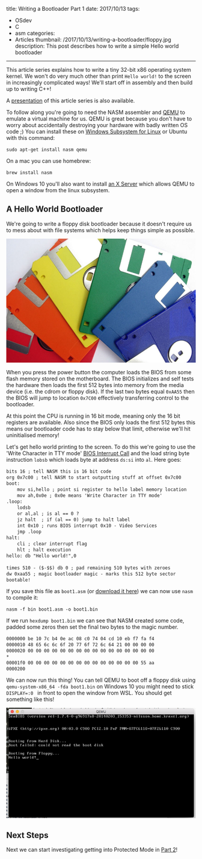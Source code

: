 title: Writing a Bootloader Part 1
date: 2017/10/13
tags:
- OSdev
- C
- asm
categories:
- Articles
thumbnail: /2017/10/13/writing-a-bootloader/floppy.jpg
description: This post describes how to write a simple Hello world bootloader
---
This article series explains how to write a tiny 32-bit x86 operating system kernel. We won't do very much other than print `Hello world!` to the screen in increasingly complicated ways! We'll start off in assembly and then build up to writing C++!

A [presentation](/2017/10/13/writing-a-bootloader/writingabootloader.pdf) of this article series is also available.

To follow along you're going to need the NASM assembler and [QEMU](https://www.qemu.org/) to emulate a virtual machine for us. QEMU is great because you don't have to worry about accidentally destroying your hardware with badly written OS code ;) You can install these on [Windows Subsystem for Linux](https://msdn.microsoft.com/en-gb/commandline/wsl/install_guide) or Ubuntu with this command:

	sudo apt-get install nasm qemu

On a mac you can use homebrew:

	brew install nasm

On Windows 10 you'll also want to install [an X Server](https://sourceforge.net/projects/xming/) which allows QEMU to open a window from the linux subsystem.

A Hello World Bootloader
------------------------

We're going to write a floppy disk bootloader because it doesn't require us to mess about with file systems which helps keep things simple as possible.

![Cutting edge 1970s technology!](/2017/10/13/writing-a-bootloader/floppy.jpg)

When you press the power button the computer loads the BIOS from some flash memory stored on the motherboard. The BIOS initializes and self tests the hardware then loads the first 512 bytes into memory from the media device (i.e. the cdrom or floppy disk). If the last two bytes equal `0xAA55` then the BIOS will jump to location `0x7C00` effectively transferring control to the bootloader. 

At this point the CPU is running in 16 bit mode, meaning only the 16 bit registers are available. Also since the BIOS only loads the first 512 bytes this means our bootloader code has to stay below that limit, otherwise we'll hit uninitialised memory!

Let's get hello world printing to the screen. To do this we're going to use the 'Write Character in TTY mode' [BIOS Interrupt Call](https://en.wikipedia.org/wiki/BIOS_interrupt_call) and the load string byte instruction `lobsb` which loads byte at address `ds:si` into `al`. Here goes:

	bits 16 ; tell NASM this is 16 bit code
	org 0x7c00 ; tell NASM to start outputting stuff at offset 0x7c00
	boot:
		mov si,hello ; point si register to hello label memory location
		mov ah,0x0e ; 0x0e means 'Write Character in TTY mode'
	.loop:
		lodsb
		or al,al ; is al == 0 ?
		jz halt  ; if (al == 0) jump to halt label
		int 0x10 ; runs BIOS interrupt 0x10 - Video Services
		jmp .loop
	halt:
		cli ; clear interrupt flag
		hlt ; halt execution
	hello: db "Hello world!",0

	times 510 - ($-$$) db 0 ; pad remaining 510 bytes with zeroes
	dw 0xaa55 ; magic bootloader magic - marks this 512 byte sector bootable!

If you save this file as `boot1.asm` (or [download it here](/2017/10/13/writing-a-bootloader/boot1.asm)) we can now use `nasm` to compile it:

	nasm -f bin boot1.asm -o boot1.bin

If we run `hexdump boot1.bin` we can see that NASM created some code, padded some zeros then set the final two bytes to the magic number.

	0000000 be 10 7c b4 0e ac 08 c0 74 04 cd 10 eb f7 fa f4
	0000010 48 65 6c 6c 6f 20 77 6f 72 6c 64 21 00 00 00 00
	0000020 00 00 00 00 00 00 00 00 00 00 00 00 00 00 00 00
	*
	00001f0 00 00 00 00 00 00 00 00 00 00 00 00 00 00 55 aa
	0000200

We can now run this thing! You can tell QEMU to boot off a floppy disk using `qemu-system-x86_64 -fda boot1.bin` on Windows 10 you might need to stick `DISPLAY=:0 ` in front to open the window from WSL. You should get something like this!

![Our Hello World bootloader](/2017/10/13/writing-a-bootloader/boot1.png)

Next Steps
----------

Next we can start investigating getting into Protected Mode in [Part 2](/2017/10/16/writing-a-bootloader2/)!


